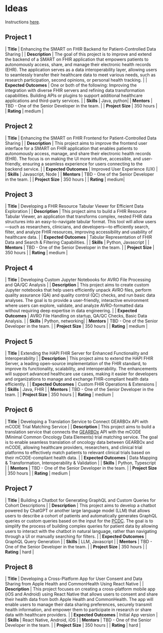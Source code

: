 # Ideas
Instructions [here](https://docs.pedscommons.org/GSoC/proposal).

## Project 1

| **Title** | Enhancing the SMART on FHIR Backend for Patient-Controlled Data Sharing | 
| **Description** | The goal of this project is to improve and extend the backend of a SMART on FHIR application that empowers patients to autonomously access, share, and manage their electronic health records (EHR). The application serves as a data interoperability layer, allowing users to seamlessly transfer their healthcare data to meet various needs, such as research participation, second opinions, or personal health tracking. |
| **Expected Outcomes** | One or both of the following: Improving the integration with diverse FHIR servers and refining data transformation capabilities. Building APIs or plugins to support additional healthcare applications and third-party services. |
| **Skills** | Java, python|
| **Mentors** | TBD - One of the Senior Developer in the team. |
| **Project Size** | 350 hours |
| **Rating** | medium |


## Project 2

| **Title** | Enhancing the SMART on FHIR Frontend for Patient-Controlled Data Sharing | 
| **Description** | This project aims to improve the frontend user interface for a SMART on FHIR application that enables patients to autonomously access, manage, and share their electronic health records (EHR). The focus is on making the UI more intuitive, accessible, and user-friendly, ensuring a seamless experience for users connecting to the backend service. |
| **Expected Outcomes** | Improved User Experience (UX) |
| **Skills** | Javascript, Node |
| **Mentors** | TBD - One of the Senior Developer in the team. |
| **Project Size** | 350 hours |
| **Rating** | medium|


## Project 3

| **Title** | Developing a FHIR Resource Tabular Viewer for Efficient Data Exploration  | 
| **Description** | This project aims to build a FHIR Resource Tabular Viewer, an application that transforms complex, nested FHIR data structures into an easy-to-navigate tabular format. This tool will allow users—such as researchers, clinicians, and developers—to efficiently search, filter, and analyze FHIR resources, improving accessibility and usability of healthcare data. |
| **Expected Outcomes** | Tabular Representation of FHIR Data and Search & Filtering Capabilities. |
| **Skills** | Python, Javascript |
| **Mentors** | TBD - One of the Senior Developer in the team. |
| **Project Size** | 350 hours |
| **Rating** | medium |


## Project 4

| **Title** | Developing Custom Jupyter Notebooks for AVRO File Processing and QA/QC Analysis | 
| **Description** | This project aims to create custom Jupyter notebooks that help users efficiently unpack AVRO files, perform quality assurance (QA) and quality control (QC) checks, and run basic data analyses. The goal is to provide a user-friendly, interactive environment where users can explore, validate, and analyze AVRO-formatted data without requiring deep expertise in data engineering. |
| **Expected Outcomes** | AVRO File Handling on startup, QA/QC Checks, Basic Data Analysis. |
| **Skills** | Python, networking|
| **Mentors** | TBD - One of the Senior Developer in the team. |
| **Project Size** | 350 hours |
| **Rating** | medium |


## Project 5

| **Title** | Extending the HAPI FHIR Server for Enhanced Functionality and Interoperability | 
| **Description** | This project aims to extend the HAPI FHIR Server, a leading open-source implementation of the FHIR standard, to improve its functionality, scalability, and interoperability. The enhancements will support advanced healthcare use cases, making it easier for developers and organizations to manage and exchange FHIR-compliant health data efficiently. |
| **Expected Outcomes** | Custom FHIR Operations & Extensions |
| **Skills** | Java, FHIR |
| **Mentors** | TBD - One of the Senior Developer in the team. |
| **Project Size** | 350 hours |
| **Rating** | medium |


## Project 6

| **Title** | Developing a Translation Service to Connect GEARBOx API with mCODE Trial Matching Service | 
| **Description** | This project aims to build a translation service that connects the [GEARBOx](gearbox.pedscommons.org) API with the mCODE (Minimal Common Oncology Data Elements) trial matching service. The goal is to enable seamless translation of oncology data between GEARBOx and mCODE, allowing healthcare providers, researchers, and clinical trial platforms to effectively match patients to relevant clinical trials based on their mCODE-compliant health data. |
| **Expected Outcomes** | Data Mapping & Transformation, Interoperability & Validation |
| **Skills** | Python, Typescript |
| **Mentors** | TBD - One of the Senior Developer in the team. |
| **Project Size** | 350 hours |
| **Rating** | medium |


## Project 7

| **Title** | Building a Chatbot for Generating GraphQL and Custom Queries for Cohort Descriptions | 
| **Description** | This project aims to develop a chatbot powered by ChatGPT or another large language model (LLM) that allows users to describe a cohort of patients and automatically generates GraphQL queries or custom queries based on the input for the [PCDC](portal.pedscommons.org). The goal is to simplify the process of building complex queries for patient data by allowing users to interact with the chatbot in natural language, rather than navigating through a UI or manually searching for filters. |
| **Expected Outcomes** | GraphQL Query Generation |
| **Skills** | LLM, Javascript |
| **Mentors** | TBD - One of the Senior Developer in the team. |
| **Project Size** | 350 hours |
| **Rating** | hard |


## Project 8

| **Title** | Developing a Cross-Platform App for User Consent and Data Sharing from Apple Health and CommonHealth Using React Native | 
| **Description** | This project focuses on creating a cross-platform mobile app (iOS and Android) using React Native that allows users to consent and share their health data from both Apple Health and CommonHealth. The app will enable users to manage their data sharing preferences, securely transmit health information, and empower them to participate in research or share data with healthcare providers. |
| **Expected Outcomes** | Initial App version |
| **Skills** | React Native, Android, iOS |
| **Mentors** | TBD - One of the Senior Developer in the team. |
| **Project Size** | 350 hours |
| **Rating** | hard |
